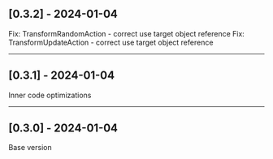 ## [0.3.2] - 2024-01-04

Fix: TransformRandomAction - correct use target object reference
Fix: TransformUpdateAction - correct use target object reference


------------------------------------------------------------------------------------------------------------------------
## [0.3.1] - 2024-01-04

Inner code optimizations


------------------------------------------------------------------------------------------------------------------------
## [0.3.0] - 2024-01-04

Base version
